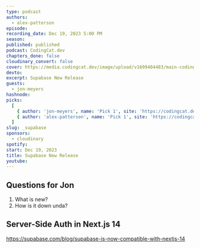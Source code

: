```yaml
---
type: podcast
authors:
  - alex-patterson
episode:
recording_date: Dec 19, 2023 5:00 PM
season:
published: published
podcast: CodingCat.dev
chapters_done: false
cloudinary_convert: false
cover: https://media.codingcat.dev/image/upload/v1699404483/main-codingcatdev-photo/3.22-supabase.png
devto:
excerpt: Supabase New Release
guests:
  - jon-meyers
hashnode:
picks:
  [
    { author: 'jon-meyers', name: 'Pick 1', site: 'https://codingcat.dev' },
    { author: 'alex-patterson', name: 'Pick 1', site: 'https://codingcat.dev' }
  ]
slug: _supabase
sponsors:
  - cloudinary
spotify:
start: Dec 19, 2023
title: Supabase New Release
youtube:
---
```


## Questions for Jon

1. What is new?
2. How is it down unda?

## Server-Side Auth in Next.js 14

https://supabase.com/blog/supabase-is-now-compatible-with-nextjs-14

